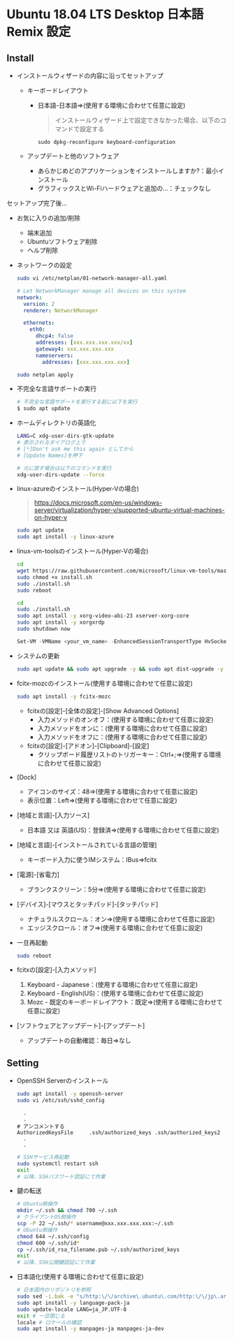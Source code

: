 # Ubuntu 18.04 LTS Desktop 日本語 Remix 設定

## Install

- インストールウィザードの内容に沿ってセットアップ
  - キーボードレイアウト
    - 日本語-日本語⇒(使用する環境に合わせて任意に設定)
      > インストールウィザード上で設定できなかった場合、以下のコマンドで設定する

      `sudo dpkg-reconfigure keyboard-configuration`

  - アップデートと他のソフトウェア
    - あらかじめどのアプリケーションをインストールしますか?：最小インストール
    - グラフィックスとWi-Fiハードウェアと追加の…：チェックなし

セットアップ完了後...

- お気に入りの追加/削除
  - 端末追加
  - Ubuntuソフトウェア削除
  - ヘルプ削除
- ネットワークの設定

  ```sh
  sudo vi /etc/netplan/01-network-manager-all.yaml
  ```

  ```yml:/etc/netplan/01-network-manager-all.yaml
  # Let NetworkManager manage all devices on this system
  network:
    version: 2
    renderer: NetworkManager

    ethernets:
      eth0:
        dhcp4: false
        addresses: [xxx.xxx.xxx.xxx/xx]
        gateway4: xxx.xxx.xxx.xxx
        nameservers:
          addresses: [xxx.xxx.xxx.xxx]
  ```

  ```sh
  sudo netplan apply
  ```

- 不完全な言語サポートの実行

  ```sh
  # 不完全な言語サポートを実行する前に以下を実行
  $ sudo apt update
  ```

- ホームディレクトリの英語化

  ```sh
  LANG=C xdg-user-dirs-gtk-update
  # 表示されるダイアログ上で
  # [*]Don't ask me this again としてから
  # [Update Names]を押下

  # 元に戻す場合は以下のコマンドを実行
  xdg-user-dirs-update --force
  ```

- linux-azureのインストール(Hyper-Vの場合)

  > <https://docs.microsoft.com/en-us/windows-server/virtualization/hyper-v/supported-ubuntu-virtual-machines-on-hyper-v>

  ```sh
  sudo apt update
  sudo apt install -y linux-azure
  ```

- linux-vm-toolsのインストール(Hyper-Vの場合)

  ```sh
  cd
  wget https://raw.githubusercontent.com/microsoft/linux-vm-tools/master/ubuntu/18.04/install.sh
  sudo chmod +x install.sh
  sudo ./install.sh
  sudo reboot

  cd
  sudo ./install.sh
  sudo apt install -y xorg-video-abi-23 xserver-xorg-core
  sudo apt install -y xorgxrdp
  sudo shutdown now
  ```

  ```powershell
  Set-VM -VMName <your_vm_name> -EnhancedSessionTransportType HvSocket
  ```

- システムの更新

  ```sh
  sudo apt update && sudo apt upgrade -y && sudo apt dist-upgrade -y && sudo apt autoremove -y && sudo apt autoclean -y
  ```

- fcitx-mozcのインストール(使用する環境に合わせて任意に設定)

  ```sh
  sudo apt install -y fcitx-mozc
  ```

  - fcitxの[設定]-[全体の設定]-[Show Advanced Options]
    - 入力メソッドのオンオフ：(使用する環境に合わせて任意に設定)
    - 入力メソッドをオンに：(使用する環境に合わせて任意に設定)
    - 入力メソッドをオフに：(使用する環境に合わせて任意に設定)
  - fcitxの[設定]-[アドオン]-[Clipboard]-[設定]
    - クリップボード履歴リストのトリガーキー：Ctrl+;⇒(使用する環境に合わせて任意に設定)

- [Dock]
  - アイコンのサイズ：48⇒(使用する環境に合わせて任意に設定)
  - 表示位置：Left⇒(使用する環境に合わせて任意に設定)
- [地域と言語]-[入力ソース]
  - 日本語 又は 英語(US)：登録済⇒(使用する環境に合わせて任意に設定)
- [地域と言語]-[インストールされている言語の管理]
  - キーボード入力に使うIMシステム：IBus⇒fcitx
- [電源]-[省電力]
  - ブランクスクリーン：5分⇒(使用する環境に合わせて任意に設定)
- [デバイス]-[マウスとタッチパッド]-[タッチパッド]
  - ナチュラルスクロール：オン⇒(使用する環境に合わせて任意に設定)
  - エッジスクロール：オフ⇒(使用する環境に合わせて任意に設定)

- 一旦再起動

  ```sh
  sudo reboot
  ```

- fcitxの[設定]-[入力メソッド]
  1. Keyboard - Japanese：(使用する環境に合わせて任意に設定)
  2. Keyboard - English(US)：(使用する環境に合わせて任意に設定)
  3. Mozc - 既定のキーボードレイアウト：既定⇒(使用する環境に合わせて任意に設定)

- [ソフトウェアとアップデート]-[アップデート]
  - アップデートの自動確認：毎日⇒なし

## Setting

- OpenSSH Serverのインストール

  ```sh
  sudo apt install -y openssh-server
  sudo vi /etc/ssh/sshd_config
  ```

  ```config:/etc/ssh/sshd_config
    .
    .
  # アンコメントする
  AuthorizedKeysFile     .ssh/authorized_keys .ssh/authorized_keys2
    .
    .
  ```

  ```sh
  # SSHサービス再起動
  sudo systemctl restart ssh
  exit
  # 以降、SSHパスワード認証にて作業
  ```

- 鍵の転送

  ```sh
  # Ubuntu側操作
  mkdir ~/.ssh && chmod 700 ~/.ssh
  # クライアントOS側操作
  scp -P 22 ~/.ssh/* username@xxx.xxx.xxx.xxx:~/.ssh
  # Ubuntu側操作
  chmod 644 ~/.ssh/config
  chmod 600 ~/.ssh/id*
  cp ~/.ssh/id_rsa_filename.pub ~/.ssh/authorized_keys
  exit
  # 以降、SSH公開鍵認証にて作業
  ```

- 日本語化(使用する環境に合わせて任意に設定)

  ```sh
  # 日本国内のリポジトリを参照
  sudo sed -i.bak -e "s/http:\/\/archive\.ubuntu\.com/http:\/\/jp\.archive\.ubuntu\.com/g" /etc/apt/sources.list
  sudo apt install -y language-pack-ja
  sudo update-locale LANG=ja_JP.UTF-8
  exit # 一旦閉じる
  locale # ロケールの確認
  sudo apt install -y manpages-ja manpages-ja-dev
  ```
